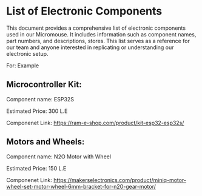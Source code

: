 # List of Electronic Components

This document provides a comprehensive list of electronic components used in our Micromouse. It includes information such as component names, part numbers, and descriptions, stores. This list serves as a reference for our team and anyone interested in replicating or understanding our electronic setup.

For: Example
## Microcontroller Kit:
Component name: ESP32S

Estimated Price: 300 L.E

Componenet Link: https://ram-e-shop.com/product/kit-esp32-esp32s/

## Motors and Wheels:
Component name: N2O Motor with Wheel

Estimated Price: 150 L.E

Componenet Link: https://makerselectronics.com/product/miniq-motor-wheel-set-motor-wheel-6mm-bracket-for-n20-gear-motor/
